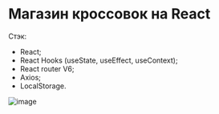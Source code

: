 # Магазин кроссовок на React
Стэк: 
+ React;
+ React Hooks (useState, useEffect, useContext);
+ React router V6;
+ Axios;
+ LocalStorage.

![image](https://user-images.githubusercontent.com/91759945/172437437-427503fd-08d6-43f5-b1de-e06b2cc911f4.png)

